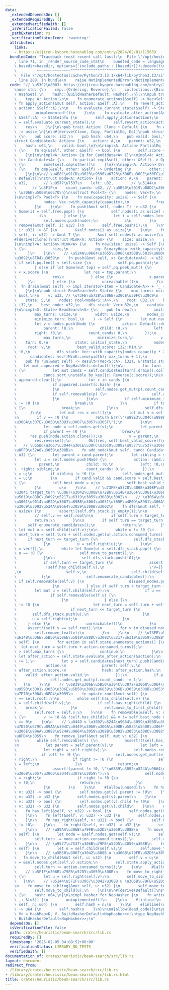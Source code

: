 ```yaml
---
data:
  _extendedDependsOn: []
  _extendedRequiredBy: []
  _extendedVerifiedWith: []
  _isVerificationFailed: false
  _pathExtension: rs
  _verificationStatusIcon: ':warning:'
  attributes:
    links:
    - https://eijirou-kyopro.hatenablog.com/entry/2024/02/01/115639
  bundledCode: "Traceback (most recent call last):\n  File \"/opt/hostedtoolcache/Python/3.13.1/x64/lib/python3.13/site-packages/onlinejudge_verify/documentation/build.py\"\
    , line 71, in _render_source_code_stat\n    bundled_code = language.bundle(stat.path,\
    \ basedir=basedir, options={'include_paths': [basedir]}).decode()\n          \
    \         ~~~~~~~~~~~~~~~^^^^^^^^^^^^^^^^^^^^^^^^^^^^^^^^^^^^^^^^^^^^^^^^^^^^^^^^^^^^^^^^^^\n\
    \  File \"/opt/hostedtoolcache/Python/3.13.1/x64/lib/python3.13/site-packages/onlinejudge_verify/languages/rust.py\"\
    , line 288, in bundle\n    raise NotImplementedError\nNotImplementedError\n"
  code: "// \u53C2\u8003: https://eijirou-kyopro.hatenablog.com/entry/2024/02/01/115639\n\
    \nuse std::{\n    cmp::{Ordering, Reverse},\n    collections::{BinaryHeap, HashMap,\
    \ HashSet},\n    hash::{BuildHasherDefault, Hasher},\n};\n\npub trait State {\n\
    \    type A: Action;\n\n    fn enumerate_actions(&self) -> Vec<Self::A>;\n   \
    \ fn apply_action(&mut self, action: &Self::A);\n    fn revert_action(&mut self,\
    \ action: &Self::A);\n\n    fn evaluate_current_state(&self) -> StateInfo {\n\
    \        unimplemented!()\n    }\n\n    fn evaluate_after_action(&mut self, action:\
    \ &Self::A) -> StateInfo {\n        self.apply_action(action);\n        let res\
    \ = self.evaluate_current_state();\n        self.revert_action(action);\n    \
    \    res\n    }\n}\n\npub trait Action: Clone + Default {\n    fn consumed_turns(&self)\
    \ -> usize;\n}\n\n#[derive(Clone, Copy, PartialEq, Eq)]\npub struct StateInfo\
    \ {\n    pub score: i32,\n    pub hash: u64,\n    pub valid: bool,\n}\n\n#[derive(Clone)]\n\
    struct Candidate<A: Action> {\n    action: A,\n    parent: u32,\n    score: i32,\n\
    \    hash: u64,\n    valid: bool,\n}\n\nimpl<A: Action> PartialEq for Candidate<A>\
    \ {\n    fn eq(&self, other: &Self) -> bool {\n        self.score == other.score\n\
    \    }\n}\n\nimpl<A: Action> Eq for Candidate<A> {}\n\nimpl<A: Action> PartialOrd\
    \ for Candidate<A> {\n    fn partial_cmp(&self, other: &Self) -> Option<Ordering>\
    \ {\n        Some(self.cmp(other))\n    }\n}\n\nimpl<A: Action> Ord for Candidate<A>\
    \ {\n    fn cmp(&self, other: &Self) -> Ordering {\n        other.score.cmp(&self.score)\n\
    \    }\n}\n\n// \u4E8C\u91CD\u9023\u9396\u6728\u306E\u30CE\u30FC\u30C9\n#[derive(Clone,\
    \ Default)]\nstruct Node<A: Action> {\n    action: A,\n    parent: u32,\n    child:\
    \ u32,       // \u9577\u7537\n    left: u32,        // \u5144\n    right: u32,\
    \       // \u5F1F\n    count_cands: u32, // \u5B50\u5019\u88DC\u306E Candidate\
    \ \u306E\u500B\u6570\n}\n\nstruct Pool<T> {\n    nodes: Vec<T>,\n    free: Vec<u32>,\n\
    }\n\nimpl<T> Pool<T> {\n    fn new(capacity: usize) -> Self {\n        Self {\n\
    \            nodes: Vec::with_capacity(capacity),\n            free: Vec::with_capacity(capacity),\n\
    \        }\n    }\n\n    fn push(&mut self, node: T) -> u32 {\n        if let\
    \ Some(i) = self.free.pop() {\n            self.nodes[i as usize] = node;\n  \
    \          i\n        } else {\n            let i = self.nodes.len() as u32;\n\
    \            self.nodes.push(node);\n            i\n        }\n    }\n\n    fn\
    \ remove(&mut self, i: u32) {\n        self.free.push(i);\n    }\n\n    fn get(&self,\
    \ i: u32) -> &T {\n        &self.nodes[i as usize]\n    }\n\n    fn get_mut(&mut\
    \ self, i: u32) -> &mut T {\n        &mut self.nodes[i as usize]\n    }\n}\n\n\
    #[derive(Clone)]\nstruct MinK<A: Action> {\n    size: usize,\n    pq: BinaryHeap<Candidate<A>>,\n\
    }\n\nimpl<A: Action> MinK<A> {\n    fn new(size: usize) -> Self {\n        Self\
    \ {\n            size,\n            pq: BinaryHeap::with_capacity(size),\n   \
    \     }\n    }\n\n    // \u524A\u9664\u3055\u308C\u308B\u5019\u88DC\u306E\u89AA\
    \u3092\u8FD4\u3059\n    fn push(&mut self, x: Candidate<A>) -> u32 {\n       \
    \ if self.pq.len() < self.size {\n            self.pq.push(x);\n            !0\n\
    \        } else if let Some(mut top) = self.pq.peek_mut() {\n            if top.score\
    \ < x.score {\n                let res = top.parent;\n                *top = x;\n\
    \                res\n            } else {\n                x.parent\n       \
    \     }\n        } else {\n            unreachable!()\n        }\n    }\n\n  \
    \  fn drain(&mut self) -> impl Iterator<Item = Candidate<A>> + '_ {\n        self.pq.drain()\n\
    \    }\n}\n\npub struct BeamSearch<S: State> {\n    max_turns: usize,\n    minimize_turn:\
    \ bool,\n\n    v: u32, // \u73FE\u5728\u306E\u30CE\u30FC\u30C9\n    turn: usize,\n\
    \    state: S,\n    nodes: Pool<Node<S::A>>,\n    root: u32,\n    best_valid_score:\
    \ i32,\n    best_node: u32,\n    dfs_stack: Vec<u32>,\n    candidates: Vec<MinK<S::A>>,\n\
    }\n\nimpl<S: State> BeamSearch<S> {\n    pub fn new(\n        initial_state: S,\n\
    \        max_turns: usize,\n        width: usize,\n        nodes_capacity: usize,\n\
    \        minimize_turn: bool,\n    ) -> Self {\n        let mut nodes = Pool::new(nodes_capacity);\n\
    \        let v = nodes.push(Node {\n            action: Default::default(),\n\
    \            parent: !0,\n            child: !0,\n            left: !0,\n    \
    \        right: !0,\n            count_cands: 0,\n        });\n        Self {\n\
    \            max_turns,\n            minimize_turn,\n            v,\n        \
    \    turn: 0,\n            state: initial_state,\n            nodes,\n       \
    \     root: v,\n            best_valid_score: i32::MIN,\n            best_node:\
    \ !0,\n            dfs_stack: Vec::with_capacity(nodes_capacity * 2),\n      \
    \      candidates: vec![MinK::new(width); max_turns + 1],\n        }\n    }\n\n\
    \    pub fn run(&mut self) -> Result<(Vec<S::A>, i32), &'static str> {\n     \
    \   let mut appeared = NopHashSet::default();\n\n        for turn in 0..=self.max_turns\
    \ {\n            let mut cands = self.candidates[turn].drain().collect::<Vec<_>>();\n\
    \            cands.sort_unstable_by_key(|c| Reverse(c.score));\n\n           \
    \ appeared.clear();\n            for c in cands {\n                let p = c.parent;\n\
    \                if appeared.insert(c.hash) {\n                    self.add_node(c);\n\
    \                }\n                self.nodes.get_mut(p).count_cands -= 1;\n\
    \                if self.removable(p) {\n                    self.remove_leaf(p);\n\
    \                }\n            }\n\n            if self.minimize_turn && self.best_node\
    \ != !0 {\n                break;\n            }\n            if turn == self.max_turns\
    \ {\n                break;\n            }\n\n            self.dfs(turn);\n  \
    \      }\n\n        let mut res = vec![];\n        let mut v = self.best_node;\n\
    \n        if v == !0 {\n            return Err(\"\u89E3\u304C\u898B\u3064\u304B\
    \u308A\u307E\u305B\u3093\u3067\u3057\u305F\");\n        }\n\n        loop {\n\
    \            let node = self.nodes.get(v);\n            let parent = node.parent;\n\
    \            if parent == !0 {\n                break;\n            }\n      \
    \      res.push(node.action.clone());\n            v = parent;\n        }\n\n\
    \        res.reverse();\n        Ok((res, self.best_valid_score))\n    }\n\n \
    \   // \u65B0\u3057\u3044\u30CE\u30FC\u30C9\u3092\u9577\u7537\u3068\u3057\u3066\
    \u8FFD\u52A0\u3059\u308B\n    fn add_node(&mut self, cand: Candidate<S::A>) ->\
    \ u32 {\n        let parent = cand.parent;\n        let sibling = self.nodes.get(parent).child;\n\
    \        let u = self.nodes.push(Node {\n            action: cand.action,\n  \
    \          parent,\n            child: !0,\n            left: !0,\n          \
    \  right: sibling,\n            count_cands: 0,\n        });\n        self.nodes.get_mut(parent).child\
    \ = u;\n        if sibling != !0 {\n            self.nodes.get_mut(sibling).left\
    \ = u;\n        }\n        if cand.valid && cand.score > self.best_valid_score\
    \ {\n            self.best_node = u;\n            self.best_valid_score = cand.score;\n\
    \        }\n        u\n    }\n\n    // \u73FE\u5728\u306E\u30BF\u30FC\u30F3\u6570\
    \u304C target_turn \u3067\u3042\u308B\u72B6\u614B\u305F\u3061\u306E\u5B50\u306E\
    \u5019\u88DC\u3092\u5217\u6319\u3059\u308B\u3002\n    // \u3064\u3044\u3067\u306B\
    \u3001\u9014\u4E2D\u3067\u898B\u3064\u3051\u305F\u4E0D\u8981\u306A\u30CE\u30FC\
    \u30C9\u3092\u524A\u9664\u3059\u308B\u3002\n    fn dfs(&mut self, target_turn:\
    \ usize) {\n        assert!(self.dfs_stack.is_empty());\n\n        self.update_root();\n\
    \        // self.v == self.root\n\n        if self.turn > target_turn {\n    \
    \        return;\n        }\n\n        if self.turn == target_turn {\n       \
    \     self.enumerate_candidates();\n            return;\n        }\n\n       \
    \ let mut u = self.child(self.v);\n\n        while u != !0 {\n            let\
    \ next_turn = self.turn + self.nodes.get(u).action.consumed_turns();\n       \
    \     if next_turn <= target_turn {\n                self.dfs_stack.push(u);\n\
    \            }\n            u = self.right(u);\n        }\n\n        let mut disused_nodes\
    \ = vec![];\n        while let Some(u) = self.dfs_stack.pop() {\n            if\
    \ u == !0 {\n                self.move_to_parent();\n                continue;\n\
    \            }\n\n            self.dfs_stack.push(!0);\n            self.move_to_child(u);\n\
    \            if self.turn == target_turn {\n                assert!(\n       \
    \             !self.has_child(self.v),\n                    \"v={}, child={}\"\
    ,\n                    self.v,\n                    self.child(self.v)\n     \
    \           );\n                self.enumerate_candidates();\n               \
    \ if self.removable(self.v) {\n                    disused_nodes.push(self.v);\n\
    \                }\n            } else if self.turn < target_turn {\n        \
    \        let mut u = self.child(self.v);\n                if u == !0 {\n     \
    \               if self.removable(self.v) {\n                        disused_nodes.push(self.v);\n\
    \                    }\n                } else {\n                    while u\
    \ != !0 {\n                        let next_turn = self.turn + self.nodes.get(u).action.consumed_turns();\n\
    \                        if next_turn <= target_turn {\n                     \
    \       self.dfs_stack.push(u);\n                        }\n                 \
    \       u = self.right(u);\n                    }\n                }\n       \
    \     } else {\n                unreachable!()\n            }\n        }\n   \
    \     assert!(self.v == self.root);\n\n        for v in disused_nodes {\n    \
    \        self.remove_leaf(v);\n        }\n    }\n\n    // \u73FE\u5728\u306E\u72B6\
    \u614B\u306E\u5B50\u306E\u5019\u88DC\u3092\u5217\u6319\u3059\u308B\n    fn enumerate_candidates(&mut\
    \ self) {\n        for action in self.state.enumerate_actions() {\n          \
    \  let next_turn = self.turn + action.consumed_turns();\n            if next_turn\
    \ > self.max_turns {\n                continue;\n            }\n\n           \
    \ let after_action = self.state.evaluate_after_action(&action);\n            self.nodes.get_mut(self.v).count_cands\
    \ += 1;\n            let p = self.candidates[next_turn].push(Candidate {\n   \
    \             action,\n                parent: self.v,\n                score:\
    \ after_action.score,\n                hash: after_action.hash,\n            \
    \    valid: after_action.valid,\n            });\n            if p != !0 {\n \
    \               self.nodes.get_mut(p).count_cands -= 1;\n            }\n     \
    \   }\n    }\n\n    // \u6839\u306E\u5B50\u304C\u3072\u3068\u3064\u3067\u3042\u308B\
    \u9593\u3001\u305D\u306E\u5B50\u3092\u6839\u306B\u3059\u308B\u3053\u3068\u3092\
    \u7E70\u308A\u8FD4\u3059\n    fn update_root(&mut self) {\n        assert!(self.v\
    \ == self.root);\n\n        while self.has_child(self.v) {\n            let child\
    \ = self.child(self.v);\n            if self.has_right(child) {\n            \
    \    break;\n            }\n            self.move_to_first_child();\n        }\n\
    \        self.root = self.v;\n    }\n\n    fn removable(&self, v: u32) -> bool\
    \ {\n        v != !0 && !self.has_child(v) && v != self.best_node && self.nodes.get(v).count_cands\
    \ == 0\n    }\n\n    // \u8449 v \u3092\u524A\u9664\u3059\u308B\u3002\u305D\u306E\
    \u7D50\u679C\u89AA\u304C\u8449\u306B\u306A\u308B\u5834\u5408\u306F\u3001\u305D\
    \u306E\u89AA\u3082\u524A\u9664\u3059\u308B\u3002\u3053\u308C\u3092\u7E70\u308A\
    \u8FD4\u3059\n    fn remove_leaf(&mut self, mut v: u32) {\n        assert!(!self.has_child(v));\n\
    \n        while self.removable(v) {\n            assert!(!self.has_child(v));\n\
    \n            let parent = self.parent(v);\n            let left = self.left(v);\n\
    \            let right = self.right(v);\n            self.nodes.remove(v);\n \
    \           if left != !0 {\n                self.nodes.get_mut(left).right =\
    \ right;\n                if right != !0 {\n                    self.nodes.get_mut(right).left\
    \ = left;\n                }\n                return;\n            } else {\n\
    \                assert!(parent != !0, \"\u6839\u3092\u524A\u9664\u3057\u3088\u3046\
    \u3068\u3057\u3066\u3044\u307E\u3059\");\n                self.nodes.get_mut(parent).child\
    \ = right;\n                if right != !0 {\n                    self.nodes.get_mut(right).left\
    \ = !0;\n                    return;\n                }\n                v = parent;\n\
    \            }\n        }\n    }\n\n    #[allow(unused)]\n    fn has_parent(&self,\
    \ v: u32) -> bool {\n        self.nodes.get(v).parent != !0\n    }\n\n    fn parent(&self,\
    \ v: u32) -> u32 {\n        self.nodes.get(v).parent\n    }\n\n    fn has_child(&self,\
    \ v: u32) -> bool {\n        self.nodes.get(v).child != !0\n    }\n\n    fn child(&self,\
    \ v: u32) -> u32 {\n        self.nodes.get(v).child\n    }\n\n    #[allow(unused)]\n\
    \    fn has_left(&self, v: u32) -> bool {\n        self.nodes.get(v).left != !0\n\
    \    }\n\n    fn left(&self, v: u32) -> u32 {\n        self.nodes.get(v).left\n\
    \    }\n\n    fn has_right(&self, v: u32) -> bool {\n        self.nodes.get(v).right\
    \ != !0\n    }\n\n    fn right(&self, v: u32) -> u32 {\n        self.nodes.get(v).right\n\
    \    }\n\n    // \u89AA\u306B\u79FB\u52D5\u3059\u308B\n    fn move_to_parent(&mut\
    \ self) {\n        let node = &self.nodes.get(self.v);\n        self.state.revert_action(&node.action);\n\
    \        self.turn -= node.action.consumed_turns();\n        self.v = node.parent;\n\
    \    }\n\n    // \u9577\u7537\u306B\u79FB\u52D5\u3059\u308B\n    fn move_to_first_child(&mut\
    \ self) {\n        let u = self.child(self.v);\n        self.move_to_child(u);\n\
    \    }\n\n    // \u5B50\u3067\u3042\u308B u \u306B\u79FB\u52D5\u3059\u308B\n \
    \   fn move_to_child(&mut self, u: u32) {\n        self.v = u;\n        let action\
    \ = &self.nodes.get(self.v).action;\n        self.state.apply_action(action);\n\
    \        self.turn += action.consumed_turns();\n    }\n\n    #[allow(unused)]\n\
    \    // \u5F1F\u306B\u79FB\u52D5\u3059\u308B\n    fn move_to_right(&mut self)\
    \ {\n        let u = self.right(self.v);\n        self.move_to_sibling(u);\n \
    \   }\n\n    // \u5144\u5F1F\u3067\u3042\u308B u \u306B\u79FB\u52D5\u3059\u308B\
    \n    fn move_to_sibling(&mut self, u: u32) {\n        self.move_to_parent();\n\
    \        self.move_to_child(u);\n    }\n}\n\n#[derive(Default)]\nstruct NopHasher\
    \ {\n    hash: u64,\n}\n\nimpl Hasher for NopHasher {\n    fn write(&mut self,\
    \ _: &[u8]) {\n        unimplemented!()\n    }\n\n    #[inline]\n    fn write_u64(&mut\
    \ self, n: u64) {\n        self.hash = n;\n    }\n\n    #[inline]\n    fn finish(&self)\
    \ -> u64 {\n        self.hash\n    }\n}\n\n#[allow(dead_code)]\ntype NopHashMap<K,\
    \ V> = HashMap<K, V, BuildHasherDefault<NopHasher>>;\ntype NopHashSet<K> = HashSet<K,\
    \ BuildHasherDefault<NopHasher>>;\n"
  dependsOn: []
  isVerificationFile: false
  path: crates/heuristic/beam-search/src/lib.rs
  requiredBy: []
  timestamp: '2025-02-05 04:08:52+00:00'
  verificationStatus: LIBRARY_NO_TESTS
  verifiedWith: []
documentation_of: crates/heuristic/beam-search/src/lib.rs
layout: document
redirect_from:
- /library/crates/heuristic/beam-search/src/lib.rs
- /library/crates/heuristic/beam-search/src/lib.rs.html
title: crates/heuristic/beam-search/src/lib.rs
---
```

